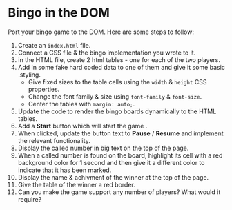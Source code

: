 # Bingo in the DOM

Port your bingo game to the DOM. Here are some steps to follow:

1. Create an `index.html` file.
1. Connect a CSS file & the bingo implementation you wrote to it.
1. in the HTML file, create 2 html tables - one for each of the two players.
1. Add in some fake hard coded data to one of them and give it some basic .styling. 
    - Give fixed sizes to the table cells using the  `width` & `height` CSS properties.
    - Change the font family & size using `font-family` & `font-size`.
    - Center the tables with `margin: auto;`.
1. Update the code to render the bingo boards dynamically to the HTML tables.
1. Add a **Start** button which will start the game .
1. When clicked, update the button text to **Pause** / **Resume** and implement the relevant functionality.
1. Display the called number in big text on the top of the page.
1. When a called number is found on the board, highlight its cell with a red background color for 1 second and then give it a different color to indicate that it has been marked.
1. Display the name & achivment of the winner at the top of the page.
1. Give the table of the winner a red border.
1. Can you make the game support any number of players? What would it require?